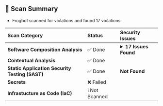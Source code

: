 ## 📗 Scan Summary
- Frogbot scanned for violations and found 17 violations.

| Scan Category | Status | Security Issues
| :--- | :--- | :--- |
__Software Composition Analysis__ | ✅ Done | <details><summary>__17 Issues Found__</summary>❗️ 5 Critical<br>🔴 9 High<br>🟠 3 Medium
__Contextual Analysis__ | ✅ Done
__Static Application Security Testing (SAST)__ | ✅ Done | __Not Found__
__Secrets__ | ❌ Failed
__Infrastucture as Code (IaC)__ | ℹ️ Not Scanned
<div align="center">
<br>
